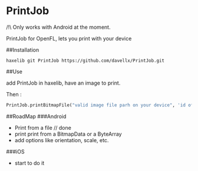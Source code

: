 PrintJob
========

/!\ Only works with Android at the moment.

PrintJob for OpenFL, lets you print with your device

##Installation

```
haxelib git PrintJob https://github.com/davellx/PrintJob.git
```

##Use

add PrintJob in haxelib, have an image to print.

Then :

  ```haxe
  PrintJob.printBitmapFile("valid image file parh on your device", 'id of the printjob');
  ```

  
##RoadMap
###Android
* Print from a file // done 
* print print from a BitmapData or a ByteArray
* add options like orientation, scale, etc.

###iOS
* start to do it
